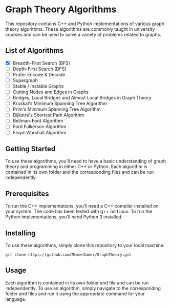 # Graph Theory Algorithms

This repository contains C++ and Python implementations of various graph theory algorithms. These algorithms are commonly taught in university courses and can be used to solve a variety of problems related to graphs.

## List of Algorithms

- [x] Breadth-First Search (BFS)
- [ ] Depth-First Search (DFS)
- [ ] Prufer Encode & Decode
- [ ] Supergraph
- [ ] Stable / Instable Graphs
- [ ] Cutting Nodes and Edges in Graphs
- [ ] Bridges, Local Bridges and Almost Local Bridges in Graph Theory
- [ ] Kruskal's Minimum Spanning Tree Algorithm
- [ ] Prim's Minimum Spanning Tree Algorithm
- [ ] Dijkstra's Shortest Path Algorithm
- [ ] Bellman-Ford Algorithm
- [ ] Ford Fulkerson Algorithm
- [ ] Floyd-Warshall Algorithm

## Getting Started

To use these algorithms, you'll need to have a basic understanding of graph theory and programming in either C++ or Python.
Each algorithm is contained in its own folder and the corresponding files and can be run independently.

## Prerequisites

To run the C++ implementations, you'll need a C++ compiler installed on your system. The code has been tested with g++ on Linux. To run the Python implementations, you'll need Python 3 installed.

## Installing

To use these algorithms, simply clone this repository to your local machine:

```console
git clone https://github.com/MemerGamer/GraphTheory.git
```

## Usage

Each algorithm is contained in its own folder and file and can be run independently.
To use an algorithm, simply navigate to the corresponding folder and files and run it using the appropriate command for your language.
